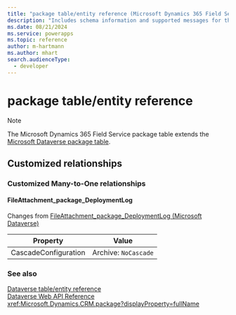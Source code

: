 ```yaml
---
title: "package table/entity reference (Microsoft Dynamics 365 Field Service)"
description: "Includes schema information and supported messages for the package table/entity with Microsoft Dynamics 365 Field Service."
ms.date: 08/21/2024
ms.service: powerapps
ms.topic: reference
author: m-hartmann
ms.author: mhart
search.audienceType: 
  - developer
---
```


# package table/entity reference



> [!NOTE]
> The Microsoft Dynamics 365 Field Service package table extends the [Microsoft Dataverse package table](/power-apps/developer/data-platform/reference/entities/package).




## Customized relationships

### Customized Many-to-One relationships

#### <a name="BKMK_FileAttachment_package_DeploymentLog"></a> FileAttachment_package_DeploymentLog

Changes from [FileAttachment_package_DeploymentLog (Microsoft Dataverse)](/power-apps/developer/data-platform/reference/entities/package#BKMK_FileAttachment_package_DeploymentLog)

|Property|Value|
|---|---|
|CascadeConfiguration|Archive: `NoCascade`|


### See also

[Dataverse table/entity reference](../about-entity-reference.md)  
[Dataverse Web API Reference](/power-apps/developer/data-platform/webapi/reference/about)   
<xref:Microsoft.Dynamics.CRM.package?displayProperty=fullName>
